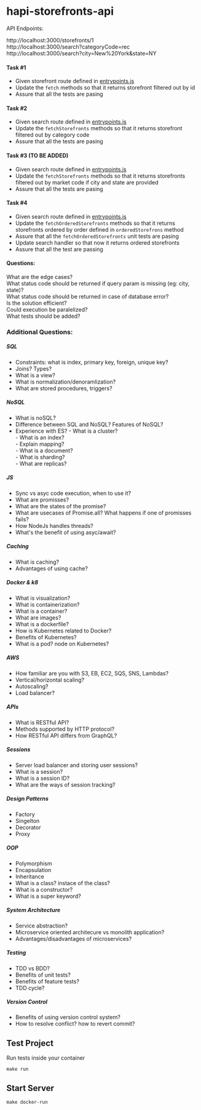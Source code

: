 # hapi-storefronts-api

API Endpoints:

http://localhost:3000/storefronts/1  
http://localhost:3000/search?categoryCode=rec  
http://localhost:3000/search?city=New%20York&state=NY  


#### Task #1 
- Given storefront route defined in [entrypoints.js](https://github.com/achoinska-hasbi/hapi-storefront-api-test/blob/master/src/entrypoints.js)
- Update the `fetch` methods so that it returns storefront filtered out by id
- Assure that all the tests are pasing

#### Task #2 
- Given search route defined in [entrypoints.js](https://github.com/achoinska-hasbi/hapi-storefront-api-test/blob/master/src/entrypoints.js)
- Update the `fetchStorefronts` methods so that it returns storefront filtered out by category code
- Assure that all the tests are pasing

#### Task #3 (TO BE ADDED)
- Given search route defined in [entrypoints.js](https://github.com/achoinska-hasbi/hapi-storefront-api-test/blob/master/src/entrypoints.js)
- Update the `fetchStorefronts` methods so that it returns storefronts filtered out by market code if city and state are provided
- Assure that all the tests are pasing

#### Task #4 
- Given search route defined in [entrypoints.js](https://github.com/achoinska-hasbi/hapi-storefront-api-test/blob/master/src/entrypoints.js)
- Update the `fetchOrderedStorefronts` methods so that it returns storefronts ordered by order defined in `orderedStorefrons` method
- Assure that all the `fetchOrderedStorefronts` unit tests are pasing
- Update search handler so that now it returns ordered storefronts
- Assure that all the test are passing

#### Questions: 
What are the edge cases?  
What status code should be returned if query param is missing (eg: city, state)?  
What status code should be returned in case of database error?   
Is the solution efficient?  
Could execution be paralelized?  
What tests should be added?  

### Additional Questions: 
##### SQL
- Constraints: what is index, primary key, foreign, unique key?
- Joins? Types?
- What is a view?
- What is normalization/denoramlization?
- What are stored procedures, triggers?
##### NoSQL
- What is noSQL?
- Difference between SQL and NoSQL? Features of NoSQL?
- Experience with ES?
      -  What is a cluster?  
      -  What is an index?  
      -  Explain mapping?  
      -  What is a document?  
      -  What is sharding?  
      -  What are replicas?  
##### JS 
- Sync vs asyc code execution, when to use it?
- What are promisses?
- What are the states of the promise?
- What are usecases of Promise.all? What happens if one of promisses fails?
- How NodeJs handles threads?
- What's the benefit of using asyc/await?
##### Caching
- What is caching?
- Advantages of using cache?
##### Docker & k8
- What is visualization? 
- What is containerization?
- What is a container?
- What are images?
- What is a dockerfile?
- How is Kubernetes related to Docker?
- Benefits of Kubernetes?
- What is a pod? node on Kubernetes?
##### AWS
- How familiar are you with S3, EB, EC2, SQS, SNS, Lambdas?
- Vertical/horizontal scaling?
- Autoscaling?
- Load balancer?
##### APIs
- What is RESTful API? 
- Methods supported by HTTP protocol?
- How RESTful API differs from GraphQL?
##### Sessions
- Server load balancer and storing user sessions?
- What is a session?
- What is a session ID?
- What are the ways of session tracking?
##### Design Patterns
- Factory
- Singelton
- Decorator
- Proxy
##### OOP
- Polymorphism
- Encapsulation
- Inheritance
- What is a class? instace of the class?
- What is a constructor?
- What is a super keyword?
##### System Architecture
- Service abstraction?
- Microservice oriented architecure vs monolith application?
- Advantages/disadvantages of microservices?
##### Testing
- TDD vs BDD?
- Benefits of unit tests?
- Benefits of feature tests?
- TDD cycle?
##### Version Control
- Benefits of using version control system?
- How to resolve conflict? how to revert commit?


## Test Project
Run tests inside your container
```Text
make run
```

## Start Server
```Text
make docker-run
```


